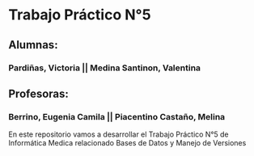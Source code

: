 # Trabajo Práctico N°5
## Alumnas: 
### Pardiñas, Victoria || Medina Santinon, Valentina
## Profesoras:
### Berrino, Eugenia Camila || Piacentino Castaño, Melina
En este repositorio vamos a desarrollar el Trabajo Práctico N°5 de Informática Medica relacionado Bases de Datos y Manejo de Versiones

